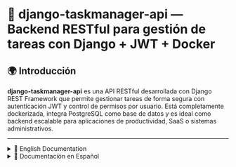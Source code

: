 # 🧩 django-taskmanager-api — Backend RESTful para gestión de tareas con Django + JWT + Docker

## 🌍 Introducción

**django-taskmanager-api** es una API RESTful desarrollada con Django REST Framework que permite gestionar tareas de forma segura con autenticación JWT y control de permisos por usuario. Está completamente dockerizada, integra PostgreSQL como base de datos y es ideal como backend escalable para aplicaciones de productividad, SaaS o sistemas administrativos.

---

<details>
<summary>📘 English Documentation</summary>

## 📌 Description

This API provides endpoints to create, read, update and delete tasks. It uses Django REST Framework with JWT authentication, PostgreSQL for data persistence, and is fully containerized with Docker and docker-compose.

---

## 🛠️ Built With

- 🐍 Python 3.11.11
- 🌐 Django 5.1.7
- 🔧 Django REST Framework 3.15.2
- 🔐 JWT via `djangorestframework-simplejwt`
- 🛢️ PostgreSQL
- 🐳 Docker + docker-compose

---

## 📁 Project Structure

```sh
taskmanager/
├── backend/
│   ├── Dockerfile
│   ├── manage.py
│   ├── requirements.txt
│   ├── taskmanager/
│   │   ├── settings.py
│   │   ├── urls.py
│   └── tasks/
│       ├── models.py
│       ├── serializers.py
│       ├── views.py
│       ├── urls.py
├── docker-compose.yml
└── frontend/        # (empty for now – placeholder for future UI)
```


---

## 🚀 Getting Started

### 1. Clone the Repository

```bash
git clone https://github.com/camilotenorio1234/django-taskmanager-api.git
cd django-taskmanager-api
```

---

### 2. Start Services with Docker

```bash
docker-compose up --build
```

This will:

- Start PostgreSQL database
- Build and run the Django server at http://localhost:8000/

---

### 3. Apply Migrations & Create Superusers

In a new terminal, run:

``` bash
docker-compose exec web python manage.py makemigrations
docker-compose exec web python manage.py migrate
```

Then create superusers:

```bash
docker-compose exec web python manage.py createsuperuser
```

Example credentials:

- Username: admin
- Password: 1234


### 4. Access the Admin Panel

```bash
http://localhost:8000/admin/
```

--- 

### 🔐 JWT Authentication

#### Login & Refresh Endpoints

```sh
+------------------------+--------+--------------------------------------------+
| Endpoint               | Method | Description                                |
+------------------------+--------+--------------------------------------------+
| /api/token/            | POST   | Obtain access & refresh tokens             |
| /api/token/refresh/    | POST   | Refresh access token                       |
+------------------------+--------+--------------------------------------------+

```
--- 

Login with JSON body:

```json
{
  "username": "admin",
  "password": "1234"
}
```

Use the access token in your requests:

```sh
Authorization: Bearer your_access_token
```
---

### 📮 API Endpoints for Tasks

### 📮 API Endpoints for Tasks

```sh
+------------------------+--------+---------------------------+
| Endpoint               | Method | Description               |
+------------------------+--------+---------------------------+
| /api/tasks/            | GET    | List all tasks            |
| /api/tasks/            | POST   | Create a new task         |
| /api/tasks/{id}/       | GET    | Get task by ID            |
| /api/tasks/{id}/       | PUT    | Update full task          |
| /api/tasks/{id}/       | PATCH  | Update partial task       |
| /api/tasks/{id}/       | DELETE | Delete task               |
+------------------------+--------+---------------------------+

```

Example POST body:

```json
{
  "title": "Estudiar JWT",
  "description": "Aprender cómo funciona JWT en Django",
  "status": "PENDING",
  "due_date": "2025-04-10",
  "assigned_to": 1
}
```

> ⚠️ **Note:** `assigned_to` It must be the ID of an existing user.

---

### 🧪 Postman Testing

You can test endpoints easily with Postman:

- Use /api/token/ to obtain your JWT.
- Add Authorization: Bearer <access_token> in headers.
- Use CRUD endpoints under /api/tasks/.

---
### ⚙️ Tech Notes

- Authentication and permissions enforced with IsAuthenticated
- Full JWT config in settings.py
- Base image: python:3.11
- Uses Docker multi-service architecture (web + db)

---

### 📦 Requirements

See requirements.txt for exact dependency versions:

```sh
asgiref==3.8.1
Django==5.1.7
djangorestframework==3.15.2
djangorestframework_simplejwt==5.5.0
dnspython==2.7.0
mysqlclient==2.2.7
pip==25.0
psycopg2-binary==2.9.10
PyJWT==2.9.0
pymongo==4.11.3
setuptools==75.8.0
sqlparse==0.5.3
tzdata==2025.1
wheel==0.45.1
```

</details>

<details>
<summary>📘 Documentación en Español</summary>

# 🧩 django-taskmanager-api — Backend RESTful para gestión de tareas con Django + JWT + Docker

## 🌍 Introducción

**django-taskmanager-api** es una API RESTful desarrollada con Django REST Framework que permite gestionar tareas de forma segura con autenticación JWT y control de permisos por usuario. Está completamente dockerizada, integra PostgreSQL como base de datos y es ideal como backend escalable para aplicaciones de productividad, SaaS o sistemas administrativos.

---

## 📌 Descripción

Esta API proporciona endpoints para crear, leer, actualizar y eliminar tareas. Utiliza Django REST Framework con autenticación JWT, PostgreSQL para la persistencia de datos y está completamente contenerizada con Docker y docker-compose.

---

## 🛠️ Tecnologías Utilizadas

- 🐍 Python 3.11.11
- 🌐 Django 5.1.7
- 🔧 Django REST Framework 3.15.2
- 🔐 JWT con `djangorestframework-simplejwt`
- 🛢️ PostgreSQL
- 🐳 Docker + docker-compose

---

## 📁 Estructura del Proyecto

```sh
taskmanager/
├── backend/
│   ├── Dockerfile
│   ├── manage.py
│   ├── requirements.txt
│   ├── taskmanager/
│   │   ├── settings.py
│   │   ├── urls.py
│   └── tasks/
│       ├── models.py
│       ├── serializers.py
│       ├── views.py
│       ├── urls.py
├── docker-compose.yml
└── frontend/        # (aún vacío – para UI futura)

```
---

### 🚀 Primeros Pasos

#### 1. Clona el repositorio
```bash
git clone https://github.com/camilotenorio1234/django-taskmanager-api.git
cd django-taskmanager-api
```
---

#### 2. Inicia los servicios con Docker

```bash
docker-compose up --build

```

---

#### Esto iniciará:

- La base de datos PostgreSQL
- El servidor Django en: http://localhost:8000/

---

#### 3. Aplica migraciones y crea superusuarios

En una nueva terminal, ejecuta:

```bash
docker-compose exec web python manage.py makemigrations
docker-compose exec web python manage.py migrate
```

Luego crea un superusuario:

```bash
docker-compose exec web python manage.py createsuperuser
```

Credenciales de ejemplo:
- Usuario: admin
- Contraseña: 1234

---

#### 4. Accede al panel de administración

```bash
http://localhost:8000/admin/
```
---

### 🔐 Autenticación JWT

Endpoints para login y refrescar tokens

```sh

+------------------------+--------+--------------------------------------------+
| Endpoint               | Método | Descripción                                |
+------------------------+--------+--------------------------------------------+
| /api/token/            | POST   | Obtener tokens de acceso y refresh         |
| /api/token/refresh/    | POST   | Refrescar el token de acceso               |
+------------------------+--------+--------------------------------------------+
```

Inicia sesión con un cuerpo JSON:

```json
{
  "username": "admin",
  "password": "1234"
}
```

Utiliza el token de acceso en tus solicitudes:

```sh
Authorization: Bearer tu_token_de_acceso
```

---

### 📮 Endpoints de la API de Tareas

```sh

+------------------------+--------+---------------------------+
| Endpoint               | Método | Descripción               |
+------------------------+--------+---------------------------+
| /api/tasks/            | GET    | Listar todas las tareas   |
| /api/tasks/            | POST   | Crear una nueva tarea     |
| /api/tasks/{id}/       | GET    | Obtener tarea por ID      |
| /api/tasks/{id}/       | PUT    | Actualizar tarea completa |
| /api/tasks/{id}/       | PATCH  | Actualizar tarea parcial  |
| /api/tasks/{id}/       | DELETE | Eliminar tarea            |
+------------------------+--------+---------------------------+
```

Ejemplo de cuerpo para POST:

```json
{
  "title": "Estudiar JWT",
  "description": "Aprender cómo funciona JWT en Django",
  "status": "PENDING",
  "due_date": "2025-04-10",
  "assigned_to": 1
}
```

> ⚠️  Nota: `assigned_to` debe ser el ID de un usuario existente.

---

### 🧪 Pruebas con Postman
Puedes probar fácilmente los endpoints con Postman:

- Usa /api/token/ para obtener tu JWT
- Agrega Authorization: Bearer <token> en los headers
- Usa los endpoints CRUD bajo /api/tasks/

---

### ⚙️ Notas Técnicas

- Autenticación y permisos usando IsAuthenticated
- Configuración completa de JWT en settings.py
- magen base: python:3.11
- Arquitectura de múltiples servicios (web + base de datos) con Docker

---

### 📦 Requisitos

Mira el archivo requirements.txt para las versiones exactas:

```sh
asgiref==3.8.1
Django==5.1.7
djangorestframework==3.15.2
djangorestframework_simplejwt==5.5.0
dnspython==2.7.0
mysqlclient==2.2.7
pip==25.0
psycopg2-binary==2.9.10
PyJWT==2.9.0
pymongo==4.11.3
setuptools==75.8.0
sqlparse==0.5.3
tzdata==2025.1
wheel==0.45.1
```

---

## 📸 Pruebas en Postman

### 🔍 Consulta de tareas (GET)

![GET request in Postman](assets/postman-get.png)

### ✍️ Creación de tarea (POST)

![POST request in Postman](assets/postman-post.png)

</details>

